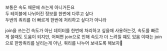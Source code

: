 보통은 속도 때문에 쓰는게 아니거든요  
두 테이블에 나뉘어진 정보를 한번에 다루고 싶다  
두번의 쿼리를 더 빠르게 한번에 처리하고 싶다가 아니라

join을 쓰는건 속도가 아닌 데이터를 한번에 처리하고 싶을때 사용하는것,
속도를 빠르게 쓸때도 도움이 되지만, 어쩌면 join으로 인해 속도가 더 느려질 떄도 있음
이때는 join으로 한방쿼리를 날리는게 아닌, 쿼리를 나누어 보내도록 해보자